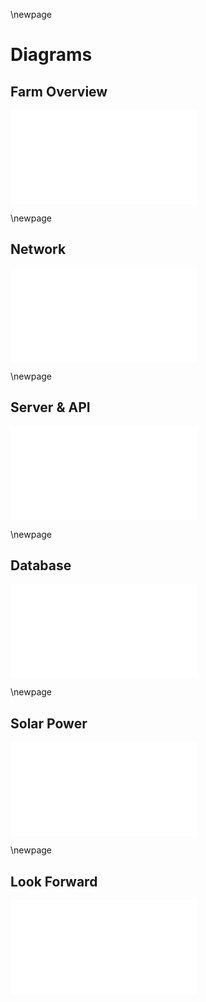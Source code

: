 \newpage
# Diagrams

## Farm Overview
![10k foot view of the organic farm](Farm-Diagram.pdf)

\newpage
## Network
![Data connections between devices](Network-Diagram.pdf)

\newpage
## Server & API
![Diagram of the Raspberry Pi server](Server-Diagram.pdf)

\newpage
## Database
![Diagram of the database](Data-Diagram.pdf)

\newpage
## Solar Power
![Diagram of the solar power system](Power-Diagram.pdf)

\newpage
## Look Forward
![Diagram of what the farm could look like in the future](Look-Forward-Diagram.pdf)
